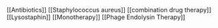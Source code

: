 [[Antibiotics]]
[[Staphylococcus aureus]]
[[combination drug therapy]]
[[Lysostaphin]]
[[Monotherapy]]
[[Phage Endolysin Therapy]]

